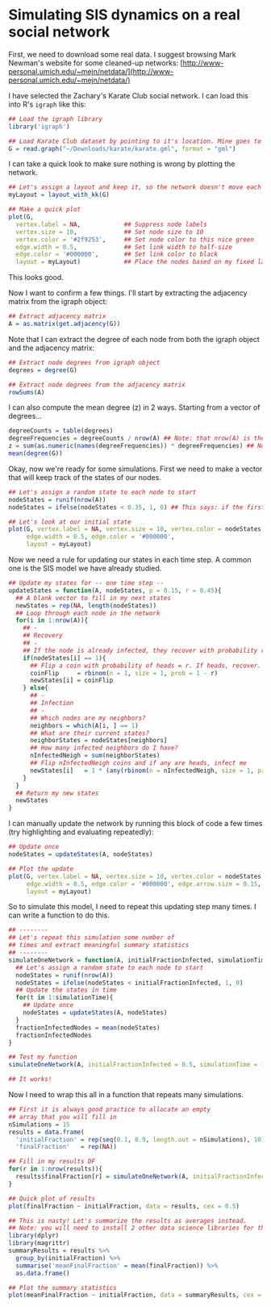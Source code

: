 # Simulating SIS dynamics on a real social network
First, we need to download some real data. I suggest browsing Mark Newman's website for some cleaned-up networks: 
[http://www-personal.umich.edu/~mejn/netdata/](http://www-personal.umich.edu/~mejn/netdata/)

I have selected the Zachary's Karate Club social network. I can load this into R's `igraph` like this:

```r
## Load the igraph library
library('igraph')

## Load Karate Club dataset by pointing to it's location. Mine goes to my "Downloads" folder
G = read.graph("~/Downloads/karate/karate.gml", format = "gml")
```

I can take a quick look to make sure nothing is wrong by plotting the network.

```r
## Let's assign a layout and keep it, so the network doesn't move each time we plot it
myLayout = layout_with_kk(G)

## Make a quick plot
plot(G, 
  vertex.label = NA,            ## Suppress node labels
  vertex.size = 10,             ## Set node size to 10
  vertex.color = '#2f9253',     ## Set node color to this nice green
  edge.width = 0.5,             ## Set link width to half-size
  edge.color = '#000000',       ## Set link color to black
  layout = myLayout)            ## Place the nodes based on my fixed layout
```

This looks good.

Now I want to confirm a few things. I'll start by extracting the adjacency matrix from the igraph object:

```r
## Extract adjacency matrix
A = as.matrix(get.adjacency(G))
```

Note that I can extract the degree of each node from both the igraph object and the adjacency matrix:

```r
## Extract node degrees from igraph object
degrees = degree(G)

## Extract node degrees from the adjacency matrix
rowSums(A)
```

I can also compute the mean degree (z) in 2 ways. Starting from a vector of degrees...

```r
degreeCounts = table(degrees)
degreeFrequencies = degreeCounts / nrow(A) ## Note: that nrow(A) is the number of rows in A = the number of nodes in my graph
z = sum(as.numeric(names(degreeFrequencies)) * degreeFrequencies) ## Note: the k's are actually the names of my vector entries
mean(degree(G))
```

Okay, now we're ready for some simulations. First we need to make a vector that will keep track of the states of our nodes.

```r
## Let's assign a random state to each node to start
nodeStates = runif(nrow(A))
nodeStates = ifelse(nodeStates < 0.35, 1, 0) ## This says: if the first statement is true (nodeStates < X) then put a 1, else put a 0

## Let's look at our initial state
plot(G, vertex.label = NA, vertex.size = 10, vertex.color = nodeStates,
     edge.width = 0.5, edge.color = '#000000',
     layout = myLayout)
```

Now we need a rule for updating our states in each time step. A common one is the SIS model we have already studied.

```r
## Update my states for -- one time step --
updateStates = function(A, nodeStates, p = 0.15, r = 0.45){
  ## A blank vector to fill in my next states
  newStates = rep(NA, length(nodeStates))
  ## Loop through each node in the network
  for(i in 1:nrow(A)){
    ## -
    ## Recovery 
    ## -
    ## If the node is already infected, they recover with probability r
    if(nodeStates[i] == 1){
      ## Flip a coin with probability of heads = r. If heads, recover.
      coinFlip     = rbinom(n = 1, size = 1, prob = 1 - r)
      newStates[i] = coinFlip
    } else{
      ## -
      ## Infection 
      ## -
      ## Which nodes are my neighbors?
      neighbors = which(A[i, ] == 1)
      ## What are their current states?
      neighborStates = nodeStates[neighbors]
      ## How many infected neighbors do I have?
      nInfectedNeigh = sum(neighborStates)
      ## Flip nInfectedNeigh coins and if any are heads, infect me
      newStates[i]   = 1 * (any(rbinom(n = nInfectedNeigh, size = 1, prob = p) == 1))
    }
  }
  ## Return my new states
  newStates
}
```

I can manually update the network by running this block of code a few times (try highlighting and evaluating repeatedly):

```r
## Update once
nodeStates = updateStates(A, nodeStates)

## Plot the update
plot(G, vertex.label = NA, vertex.size = 10, vertex.color = nodeStates,
     edge.width = 0.5, edge.color = '#000000', edge.arrow.size = 0.15,
     layout = myLayout)
```

So to simulate this model, I need to repeat this updating step many times. I can write a function to do this.

```r
## --------
## Let's repeat this simulation some number of
## times and extract meaningful summary statistics
## --------
simulateOneNetwork = function(A, initialFractionInfected, simulationTime){
  ## Let's assign a random state to each node to start
  nodeStates = runif(nrow(A))
  nodeStates = ifelse(nodeStates < initialFractionInfected, 1, 0)
  ## Update the states in time
  for(t in 1:simulationTime){
    ## Update once
    nodeStates = updateStates(A, nodeStates)
  }
  fractionInfectedNodes = mean(nodeStates)
  fractionInfectedNodes
}

## Test my function
simulateOneNetwork(A, initialFractionInfected = 0.5, simulationTime = 10)

## It works!
```

Now I need to wrap this all in a function that repeats many simulations.

```r
## First it is always good practice to allocate an empty
## array that you will fill in
nSimulations = 15
results = data.frame(
  'initialFraction' = rep(seq(0.1, 0.9, length.out = nSimulations), 10),
  'finalFraction'   = rep(NA))

## Fill in my results DF
for(r in 1:nrow(results)){
  results$finalFraction[r] = simulateOneNetwork(A, initialFractionInfected = results$initialFraction[r], simulationTime = 20)
}

## Quick plot of results
plot(finalFraction ~ initialFraction, data = results, cex = 0.5)

## This is nasty! Let's summarize the results as averages instead.
## Note: you will need to install 2 other data science libraries for this bit
library(dplyr)
library(magrittr)
summaryResults = results %>%
  group_by(initialFraction) %>%
  summarise('meanFinalFraction' = mean(finalFraction)) %>%
  as.data.frame()

## Plot the summary statistics
plot(meanFinalFraction ~ initialFraction, data = summaryResults, cex = 2)
```
